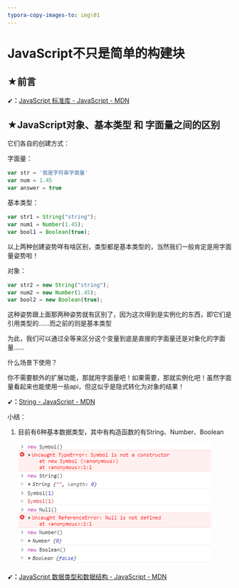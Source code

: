 ```yaml
---
typora-copy-images-to: img\01
---
```


# JavaScript不只是简单的构建块

## ★前言

**➹：**[JavaScript 标准库 - JavaScript - MDN](https://developer.mozilla.org/zh-CN/docs/Web/JavaScript/Reference/Global_Objects)

## ★JavaScript对象、基本类型 和 字面量之间的区别

它们各自的创建方式：

字面量：

```js
var str = '我是字符串字面量'
var num = 1.45
var answer = true
```

基本类型：

```js
var str1 = String("string");
var num1 = Number(1.45);
var bool1 = Boolean(true);
```

以上两种创建姿势咩有啥区别，类型都是基本类型的，当然我们一般肯定是用字面量姿势啦！

对象：

```js
var str2 = new String("string");
var num2 = new Number(1.45);
var bool2 = new Boolean(true);
```

这种姿势跟上面那两种姿势就有区别了，因为这次得到是实例化的东西，即它们是引用类型的……而之前的则是基本类型

为此，我们可以通过全等来区分这个变量到底是直接的字面量还是对象化的字面量……

什么场景下使用？

你不需要额外的扩展功能，那就用字面量吧！如果需要，那就实例化吧！虽然字面量看起来也能使用一些api，但这似乎是隐式转化为对象的结果！

**➹：**[String - JavaScript - MDN](https://developer.mozilla.org/zh-CN/docs/Web/JavaScript/Reference/Global_Objects/String#%E5%9F%BA%E6%9C%AC%E5%AD%97%E7%AC%A6%E4%B8%B2%E5%92%8C%E5%AD%97%E7%AC%A6%E4%B8%B2%E5%AF%B9%E8%B1%A1%E7%9A%84%E5%8C%BA%E5%88%AB)

小结：

1. 目前有6种基本数据类型，其中有构造函数的有String、Number、Boolean

   ![1552190309260](img/01/1552190309260.png)

   

**➹：**[JavaScript 数据类型和数据结构 - JavaScript - MDN](https://developer.mozilla.org/zh-CN/docs/Web/JavaScript/Data_structures)

